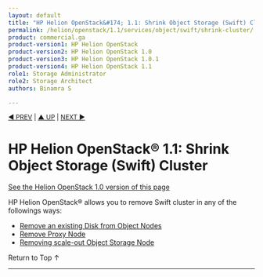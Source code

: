 ```yaml
---
layout: default
title: "HP Helion OpenStack&#174; 1.1: Shrink Object Storage (Swift) Cluster"
permalink: /helion/openstack/1.1/services/object/swift/shrink-cluster/
product: commercial.ga
product-version1: HP Helion OpenStack
product-version2: HP Helion OpenStack 1.0
product-version3: HP Helion OpenStack 1.0.1
product-version4: HP Helion OpenStack 1.1
role1: Storage Administrator
role2: Storage Architect
authors: Binamra S

---
```

<!--PUBLISHED-->

<script>

function PageRefresh {
onLoad="window.refresh"
}

PageRefresh();

</script>


<p style="font-size: small;"> <a href="/helion/openstack/1.1/services/object/overview/">&#9664; PREV</a> | <a href="/helion/openstack/1.1/services/overview/">&#9650; UP</a> | <a href=" /helion/openstack/1.1/services/swift/deployment/remove-existing-disk/"> NEXT &#9654</a> </p>

# HP Helion OpenStack&#174; 1.1: Shrink Object Storage (Swift) Cluster
[See the Helion OpenStack 1.0 version of this page](/helion/openstack/services/object/swift/shrink-cluster/)

HP Helion OpenStack&#174; allows you to remove Swift cluster in any of the followings ways:

* [Remove an existing Disk from Object Nodes]( /helion/openstack/1.1/services/swift/deployment/remove-existing-disk/)
* [Remove Proxy Node]( /helion/openstack/1.1/services/swift/deployment/remove-proxy-node/ )
* [Removing scale-out Object Storage Node]( /helion/openstack/1.1/services/swift/deployment/remove-scale-out-object-node/ )

<a href="#top" style="padding:14px 0px 14px 0px; text-decoration: none;"> Return to Top &#8593; </a>

----
